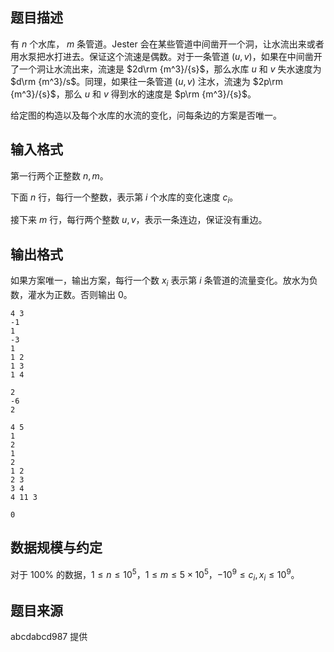 ## 题目描述

有 $n$ 个水库， $m$ 条管道。Jester 会在某些管道中间凿开一个洞，让水流出来或者用水泵把水打进去。保证这个流速是偶数。对于一条管道 $(u, v)$，如果在中间凿开了一个洞让水流出来，流速是 $2d\rm {m^3}/{s}$，那么水库 $u$ 和 $v$ 失水速度为 $d\rm {m^3}/s$。同理，如果往一条管道 $(u, v)$ 注水，流速为 $2p\rm {m^3}/{s}$，那么 $u$ 和 $v$ 得到水的速度是 $p\rm {m^3}/{s}$。

给定图的构造以及每个水库的水流的变化，问每条边的方案是否唯一。

## 输入格式

第一行两个正整数 $n,m$。

下面 $n$ 行，每行一个整数，表示第 $i$ 个水库的变化速度 $c_i$。 

接下来 $m$ 行，每行两个整数 $u, v$，表示一条连边，保证没有重边。

## 输出格式

如果方案唯一，输出方案，每行一个数 $x_i$ 表示第 $i$ 条管道的流量变化。放水为负数，灌水为正数。否则输出 $0$。



```input1
4 3
-1
1
-3
1
1 2
1 3
1 4
```



```output1
2
-6
2
```



```input2
4 5
1
2
1
2
1 2
2 3
3 4
4 11 3
```



```output2
0
```

## 数据规模与约定

对于 $100\%$ 的数据，$1 \le n \le 10^5$，$1 \le m \le 5 \times 10^5$，$-10^9 \le  c_i,x_i\le 10^9$。

## 题目来源

abcdabcd987 提供

